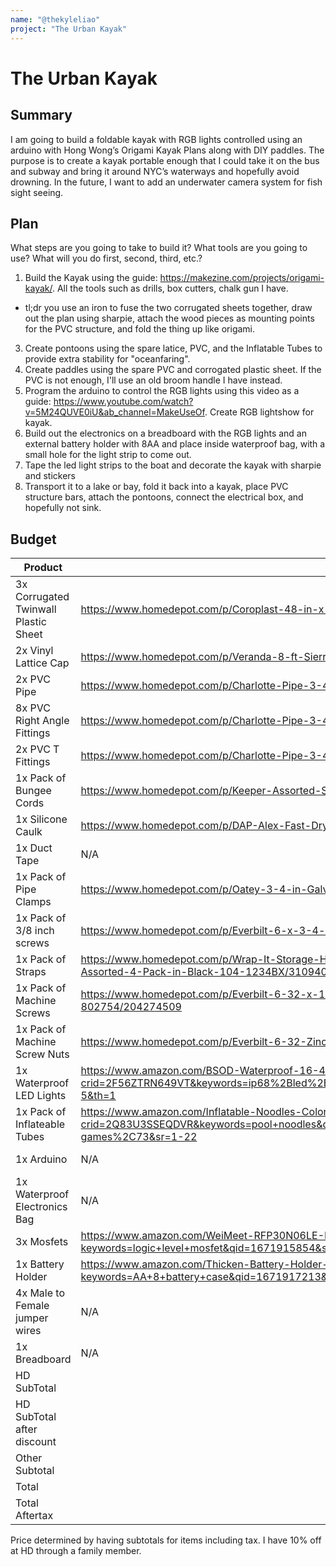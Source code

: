 ```yaml
---
name: "@thekyleliao"
project: "The Urban Kayak"
---
```


# The Urban Kayak

## Summary

I am going to build a foldable kayak with RGB lights controlled using an arduino with Hong Wong’s Origami Kayak Plans along with DIY paddles. The purpose is to create a kayak portable enough that I could take it on the bus and subway and bring it around NYC’s waterways and hopefully avoid drowning. In the future, I want to add an underwater camera system for fish sight seeing.

## Plan

What steps are you going to take to build it? What tools are you going to use? What will you do first, second, third, etc.?
1. Build the Kayak using the guide: https://makezine.com/projects/origami-kayak/. All the tools such as drills, box cutters, chalk gun I have.
- tl;dr you use an iron to fuse the two corrugated sheets together, draw out the plan using sharpie, attach the wood pieces as mounting points for the PVC structure, and fold the thing up like origami.
3. Create pontoons using the spare latice, PVC, and the Inflatable Tubes to provide extra stability for "oceanfaring".
4. Create paddles using the spare PVC and corrogated plastic sheet. If the PVC is not enough, I'll use an old broom handle I have instead.
5. Program the arduino to control the RGB lights using this video as a guide: https://www.youtube.com/watch?v=5M24QUVE0iU&ab_channel=MakeUseOf. Create RGB lightshow for kayak. 
6. Build out the electronics on a breadboard with the RGB lights and an external battery holder with 8AA and place inside waterproof bag, with a small hole for the light strip to come out.
7. Tape the led light strips to the boat and decorate the kayak with sharpie and stickers
8. Transport it to a lake or bay, fold it back into a kayak, place PVC structure bars, attach the pontoons, connect the electrical box, and hopefully not sink.

## Budget

| Product         | Supplier/Link                         | Cost   |
| --------------- | ------------------------------------- | ------ |
| 3x Corrugated Twinwall Plastic Sheet   | https://www.homedepot.com/p/Coroplast-48-in-x-96-in-x-0-157-in-4mm-White-Corrugated-Twinwall-Plastic-Sheet-CP4896S/205351385 | $89.34  |
| 2x Vinyl Lattice Cap | https://www.homedepot.com/p/Veranda-8-ft-Sierra-Cedar-Vinyl-Lattice-Cap-70705/202297445  | $15.96 |
| 2x PVC Pipe | https://www.homedepot.com/p/Charlotte-Pipe-3-4-in-x-10-ft-PVC-Schedule-40-Pressure-Plain-End-Pipe-PVC-04007-0600/100348472 | $12.58 |
| 8x PVC Right Angle Fittings | https://www.homedepot.com/p/Charlotte-Pipe-3-4-in-PVC-Schedule-40-90-S-x-S-Elbow-Fitting-PVC023000800HD/203812123 | $6.00 |
| 2x PVC T Fittings | https://www.homedepot.com/p/Charlotte-Pipe-3-4-in-PVC-Schedule-40-FPT-x-FPT-x-FPT-Tee-Fitting-PVC024020800HD/204837381 | $8.64 |
| 1x Pack of Bungee Cords | https://www.homedepot.com/p/Keeper-Assorted-Size-Multi-Color-Bungee-Cords-with-Hooks-12-Pack-06313/203787386 | $10.81 |
| 1x Silicone Caulk | https://www.homedepot.com/p/DAP-Alex-Fast-Dry-10-1-oz-White-Acrylic-Latex-Plus-Silicone-Caulk-18425/100634323 | $4.28 |
| 1x Duct Tape|  N/A | Already owned |
| 1x Pack of Pipe Clamps|  https://www.homedepot.com/p/Oatey-3-4-in-Galvanized-2-Hole-Pipe-Hanger-Strap-10-Pack-33543/303434704 | $4.52 |
| 1x Pack of 3/8 inch screws|  https://www.homedepot.com/p/Everbilt-6-x-3-4-in-Phillips-Flat-Head-Zinc-Plated-Wood-Screw-100-Pack-801762/204275491 | $7.21 |
| 1x Pack of Straps | https://www.homedepot.com/p/Wrap-It-Storage-Heavy-Duty-Storage-Strap-Hook-and-Loop-Strap-with-Grommet-7-in-10-in-13-in-17-in-Assorted-4-Pack-in-Black-104-1234BX/310940823 | $9.99 |
| 1x Pack of Machine Screws|  https://www.homedepot.com/p/Everbilt-6-32-x-1-in-White-Slotted-Drive-Oval-Head-Switch-Plate-Machine-Screw-25-Piece-802754/204274509 | $5.97 |
| 1x Pack of Machine Screw Nuts | https://www.homedepot.com/p/Everbilt-6-32-Zinc-Plated-Machine-Screw-Nut-12-Pack-802131/204274121 | $1.38|
| 1x Waterproof LED Lights | https://www.amazon.com/BSOD-Waterproof-16-4ft-Flexible-Lights/dp/B07QRH2D96/ref=sr_1_5?crid=2F56ZTRN649VT&keywords=ip68%2Bled%2Blight%2Bstrip&qid=1671904961&sprefix=ip68%2Bled%2Blight%2Bstrip%2Caps%2C79&sr=8-5&th=1| $25.99 |
| 1x Pack of Inflateable Tubes|  https://www.amazon.com/Inflatable-Noodles-Colorful-Outdoor-Swimming/dp/B09QVBWKQ3/ref=sr_1_22?crid=2Q83U3SSEQDVR&keywords=pool+noodles&qid=1671905692&s=toys-and-games&sprefix=pool+noodles%2Ctoys-and-games%2C73&sr=1-22 | $12.99 |
| 1x Arduino  |  N/A | Already owned |
| 1x Waterproof Electronics Bag |  N/A | Already Owned |
| 3x Mosfets |  https://www.amazon.com/WeiMeet-RFP30N06LE-N-Channel-Mosfet-Arduino/dp/B07CTF1JVD/ref=sr_1_5?keywords=logic+level+mosfet&qid=1671915854&sr=8-5 | $8.69|
| 1x Battery Holder |  https://www.amazon.com/Thicken-Battery-Holder-Switch-QTEATAK/dp/B07WY48TFC/ref=sr_1_3?keywords=AA+8+battery+case&qid=1671917213&sr=8-3 | $6.99 |
| 4x Male to Female jumper wires |  N/A | already owned |
| 1x Breadboard |  N/A | already owned |
| HD SubTotal          |                                       | $176.68 |
| HD SubTotal after discount          |                                       | $159.02 |
| Other Subtotal        |                                       | $245.21 |
| Total      |                                       | $245.21 |
| Total Aftertax         |                                       | $245.21 |

Price determined by having subtotals for items including tax. I have 10% off at HD through a family member.
